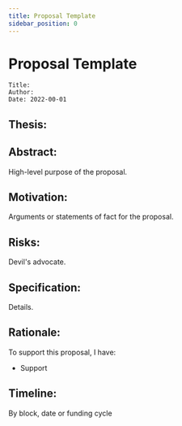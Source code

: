 ```yaml
---
title: Proposal Template
sidebar_position: 0
---
```


# Proposal Template

```plain text
Title:
Author:
Date: 2022-00-01
```

## Thesis:

## Abstract:

High-level purpose of the proposal.

## Motivation:

Arguments or statements of fact for the proposal.

## Risks:

Devil's advocate.

## Specification:

Details.

## Rationale:

To support this proposal, I have:

-   Support

## Timeline:

By block, date or funding cycle
